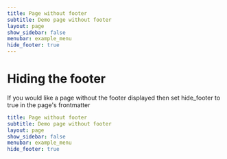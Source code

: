 ```yaml
---
title: Page without footer
subtitle: Demo page without footer
layout: page
show_sidebar: false
menubar: example_menu
hide_footer: true
---
```


# Hiding the footer

If you would like a page without the footer displayed then set hide_footer to true in the page's frontmatter

```yml
title: Page without footer
subtitle: Demo page without footer
layout: page
show_sidebar: false
menubar: example_menu
hide_footer: true
```
